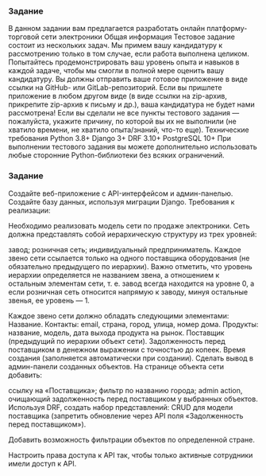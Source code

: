 ### Задание
В данном задании вам предлагается разработать онлайн платформу-торговой сети электроники
Общая информация
Тестовое задание состоит из нескольких задач. Мы примем вашу кандидатуру к рассмотрению только в том случае, если работа выполнена целиком. Попытайтесь продемонстрировать ваш уровень опыта и навыков в каждой задаче, чтобы мы смогли в полной мере оценить вашу кандидатуру.
Вы должны отправить ваше готовое приложение в виде ссылки на GitHub- или GitLab-репозиторий. Если вы пришлете приложение в любом другом виде (в виде ссылки на zip-архив, прикрепите zip-архив к письму и др.), ваша кандидатура не будет нами рассмотрена!
Если вы сделали не все пункты тестового задания — пожалуйста, укажите причину, по которой вы их не выполнили (не хватило времени, не хватило опыта/знаний, что-то еще).
Технические требования
Python 3.8+
Django 3+
DRF 3.10+
PostgreSQL 10+
При выполнении тестового задания вы можете дополнительно использовать любые сторонние Python-библиотеки без всяких ограничений.

### Задание
Создайте веб-приложение с API-интерфейсом и админ-панелью.
Создайте базу данных, используя миграции Django.
Требования к реализации:

Необходимо реализовать модель сети по продаже электроники.
Сеть должна представлять собой иерархическую структуру из трех уровней:

завод;
розничная сеть;
индивидуальный предприниматель.
Каждое звено сети ссылается только на одного поставщика оборудования (не обязательно предыдущего по иерархии). Важно отметить, что уровень иерархии определяется не названием звена, а отношением к остальным элементам сети, т. е. завод всегда находится на уровне 0, а если розничная сеть относится напрямую к заводу, минуя остальные звенья, ее уровень — 1.

Каждое звено сети должно обладать следующими элементами:
Название.
Контакты:
email,
страна,
город,
улица,
номер дома.
Продукты:
название,
модель,
дата выхода продукта на рынок.
Поставщик (предыдущий по иерархии объект сети).
Задолженность перед поставщиком в денежном выражении с точностью до копеек.
Время создания (заполняется автоматически при создании).
Сделать вывод в админ-панели созданных объектов.
На странице объекта сети добавить:

ссылку на «Поставщика»;
фильтр по названию города;
admin action, очищающий задолженность перед поставщиком у выбранных объектов.
Используя DRF, создать набор представлений:
CRUD для модели поставщика (запретить обновление через API поля «Задолженность перед поставщиком»).

Добавить возможность фильтрации объектов по определенной стране.

Настроить права доступа к API так, чтобы только активные сотрудники имели доступ к API.